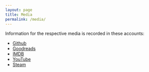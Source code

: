 ```yaml
---
layout: page
title: Media
permalink: /media/
---
```


Information for the respective media is recorded in these accounts:

- [Github][github]
- [Goodreads][goodreads]
- [IMDB][imdb]
- [YouTube][youtube]
- [Steam][steam]

<!-- ## Mathematics

## Computics

## Software Engineering

## Economics

## Politics

## Culture

## Science

## Business

## Technology

##  -->

[goodreads]: https://www.goodreads.com/review/list/91617543?ref=nav_mybooks
[imdb]: https://www.imdb.com/user/ur118320767/ratings?ref_=nv_usr_rt_4
[steam]: https://steamcommunity.com/profiles/76561198147346901/
[youtube]: https://www.youtube.com/user/SpiralSpawn52/playlists?view_as=subscriber
[github]: https://github.com/riib11?tab=repositories
